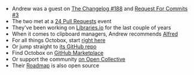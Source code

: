 - Andrew was a guest on [The Changelog #188](https://changelog.com/podcast/188) and [Request For Commits #3](https://changelog.com/rfc/3)
- The two met at a [24 Pull Requests](https://24pullrequests.com) event
- They've been working on [Libraries.io](https://libraries.io) for the last couple of years
- When it comes to clipboard managers, Andrew recommends [Alfred](https://www.alfredapp.com)
- For all things Octobox, start [right here](https://octobox.io)
- Or jump straight to [its GitHub repo](https://github.com/octobox/octobox)
- Find Octobox on [GitHub Marketplace](https://github.com/marketplace/octobox)
- Or support the community [on Open Collective](https://opencollective.com/octobox)
- Their [Roadmap](https://github.com/octobox/octobox/blob/master/docs/ROADMAP.md) is also open source